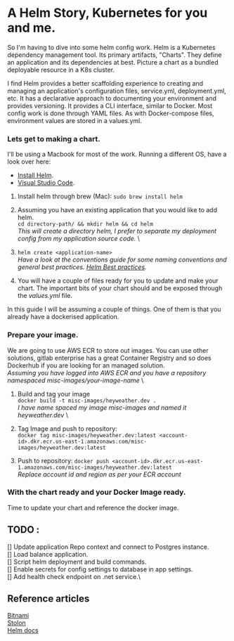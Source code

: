 # A Helm Story, Kubernetes for you and me.

So I'm having to dive into some helm config work. Helm is a Kubernetes dependency management tool. Its primary artifacts, "Charts". They define an application and its dependencies at best. Picture a chart as a bundled deployable resource in a K8s cluster. 

I find Helm provides a better scaffolding experience to creating and managing an application's configuration files, service.yml, deployment.yml, etc. It has a declarative approach to documenting your environment and provides versioning. It provides a CLI interface, similar to Docker.
Most config work is done through YAML files. As with Docker-compose files, environment values are stored in a values.yml.

### Lets get to making a chart.
I'll be using a Macbook for most of the work. Running a different OS, have a look over here:
- [Install Helm](https://helm.sh/docs/intro/install/). 
- [Visual Studio Code](https://code.visualstudio.com/).

1. Install helm through brew (Mac):
`sudo brew install helm`

2. Assuming you have an existing application that you would like to add helm. \
`cd directory-path/ && mkdir helm && cd helm` \
*This will create a directory helm, I prefer to separate my deployment config from my application source code.* \

3. `helm create <application-name>` \
*Have a look at the conventions guide for some naming conventions and general best practices. [Helm Best practices](https://helm.sh/docs/chart_best_practices/conventions/).*

4. You will have a couple of files ready for you to update and make your chart. The important bits of your chart should and be exposed through the *values.yml* file.

In this guide I will be assuming a couple of things. One of them is that you already have a dockerised application.

### Prepare your image.
We are going to use AWS ECR to store out images. You can use other solutions, gitlab enterprise has a great Container Registry and so does Dockerhub if you are looking for an managed solution.\
*Assuming you have logged into AWS ECR and you have a repository namespaced misc-images/your-image-name* \
1. Build and tag your image\
`docker build -t misc-images/heyweather.dev .`\
*I have name spaced my image misc-images and named it heyweather.dev* \

2. Tag Image and push to repository:\
`docker tag misc-images/heyweather.dev:latest <account-id>.dkr.ecr.us-east-1.amazonaws.com/misc-images/heyweather.dev:latest`

3. Push to repository:
`docker push <account-id>.dkr.ecr.us-east-1.amazonaws.com/misc-images/heyweather.dev:latest`\
*Replace account id and region as per your ECR account*


### With the chart ready and your Docker Image ready. 
Time to update your chart and reference the docker image. 

## TODO :
[] Update application Repo context and connect to Postgres instance.\
[] Load balance application.\
[] Script helm deployment and build commands.\
[] Enable secrets for config settings to database in app settings.\
[] Add health check endpoint on .net service.\

## Reference articles
[Bitnami](https://engineering.bitnami.com/articles/create-a-production-ready-postgresql-cluster-bitnami-kubernetes-and-helm.html) \
[Stolon](https://medium.com/talking-tech-all-around/postgresql-high-availability-on-k8s-the-good-hard-way-554072a2ba8e) \
[Helm docs](https://helm.sh/docs/chart_best_practices/dependencies/)

